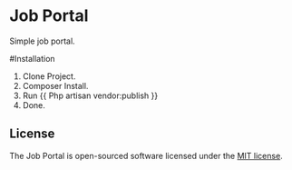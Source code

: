 # Job Portal
Simple job portal.

#Installation
1. Clone Project.
2. Composer Install.
3. Run {{ Php artisan vendor:publish }}
4. Done.

## License

The Job Portal is open-sourced software licensed under the [MIT license](http://opensource.org/licenses/MIT).
